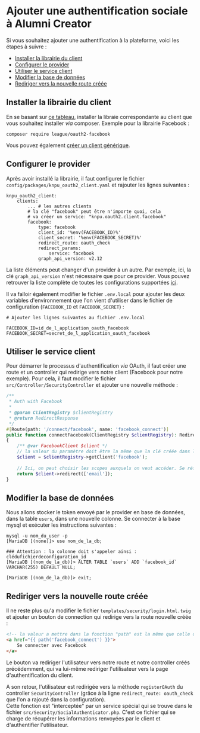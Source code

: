 # Ajouter une authentification sociale à Alumni Creator

Si vous souhaitez ajouter une authentification à la plateforme, voici les étapes à suivre :

- [Installer la librairie du client](#installer-la-librairie-du-client)
- [Configurer le provider](#configurer-le-provider)
- [Utiliser le service client](#utiliser-le-service-client)
- [Modifier la base de données](#modifier-la-base-de-donnes)
- [Rediriger vers la nouvelle route créée](#rediriger-vers-la-nouvelle-route-cre)

## Installer la librairie du client

En se basant sur [ce tableau](https://github.com/knpuniversity/oauth2-client-bundle#step-1-download-the-client-library), installer la libraie correspondante au client que vous souhaitez installer *via* composer. Exemple pour la librairie Facebook :

```
composer require league/oauth2-facebook
```

Vous pouvez également [créer un client générique](https://github.com/knpuniversity/oauth2-client-bundle#configuring-a-generic-provider).

## Configurer le provider

Après avoir installé la librairie, il faut configurer le fichier `config/packages/knpu_oauth2_client.yaml` et rajouter les lignes suivantes :

```
knpu_oauth2_client:
    clients:
        ... # les autres clients
        # la clé "facebook" peut être n'importe quoi, cela
        # va créer un service: "knpu.oauth2.client.facebook"
        facebook:
            type: facebook
            client_id: '%env(FACEBOOK_ID)%'
            client_secret: '%env(FACEBOOK_SECRET)%'
            redirect_route: oauth_check
            redirect_params:
                service: facebook
            graph_api_version: v2.12
```

La liste éléments peut changer d'un provider à un autre. Par exemple, ici, la clé `graph_api_version` n'est nécessaire que pour ce provider. Vous pouvez retrouver la liste complète de toutes les configurations supportées [ici](https://github.com/knpuniversity/oauth2-client-bundle#configuration).

Il va falloir également modifier le fichier `.env.local` pour ajouter les deux variables d'environnement que l'on vient d'utiliser dans le fichier de configuration (`FACEBOOK_ID` et `FACEBOOK_SECRET`) :

```
# Ajouter les lignes suivantes au fichier .env.local

FACEBOOK_ID=id_de_l_application_oauth_facebook
FACEBOOK_SECRET=secret_de_l_application_oauth_facebook
```

## Utiliser le service client

Pour démarrer le processus d'authentification *via* OAuth, il faut créer une route et un controller qui redirige vers notre client (Facebook pour notre exemple). Pour cela, il faut modifier le fichier `src/Controller/SecurityController` et ajouter une nouvelle méthode :

```php
/**
 * Auth with Facebook
 *
 * @param ClientRegistry $clientRegistry
 * @return RedirectResponse
 */
#[Route(path: '/connect/facebook', name: 'facebook_connect')]
public function connectFacebook(ClientRegistry $clientRegistry): RedirectResponse
{
    /** @var FacebookClient $client */
    // la valeur du paramètre doit être la même que la clé créée dans le fichier config/packages/knpu_oauth2_client.yaml
    $client = $clientRegistry->getClient('facebook');
    
    // Ici, on peut choisir les scopes auxquels on veut accéder. Se référer à la configuration de la librairie pour en savoir plus
    return $client->redirect(['email']);
}
```

## Modifier la base de données

Nous allons stocker le token envoyé par le provider en base de données, dans la table `users`, dans une nouvelle colonne. Se connecter à la base mysql et exécuter les instructions suivantes :

```
mysql -u nom_du_user -p
[MariaDB [(none)]> use nom_de_la_db;

### Attention : la colonne doit s'appeler ainsi : clédufichierdeconfiguration_id
[MariaDB [(nom_de_la_db)]> ALTER TABLE `users` ADD `facebook_id` VARCHAR(255) DEFAULT NULL;

[MariaDB [(nom_de_la_db)]> exit;
```

## Rediriger vers la nouvelle route créée

Il ne reste plus qu'a modifier le fichier `templates/security/login.html.twig` et ajouter un bouton de connection qui redirige vers la route nouvelle créée :

```html
<!-- la valeur a mettre dans la fonction "path" est la même que celle déclarée dans l'attribut "name" au dessus de la fonction du controller -->
<a href="{{ path('facebook_connect') }}">
    Se connecter avec Facebook
</a>
```

Le bouton va rediriger l'utilisateur vers notre route et notre controller créés précédemment, qui va lui-même rediriger l'utilisateur vers la page d'authentification du client.

A son retour, l'utilisateur est redirigée vers la méthode `registerOAuth` du controller `SecurityController` (grâce à la ligne `redirect_route: oauth_check` que l'on a rajouté dans la configuration).\
Cette fonction est "interceptée" par un service spécial qui se trouve dans le fichier `src/Security/SocialAuthenticator.php`. C'est ce fichier qui se charge de récupérer les informations renvoyées par le client et d'authentifier l'utilisateur.

